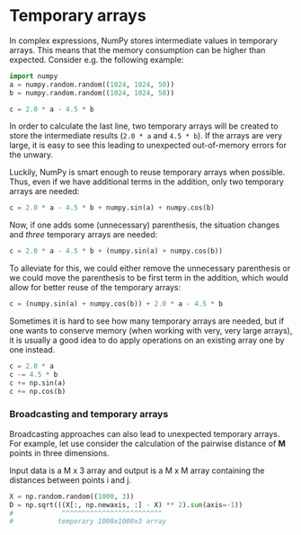 <!-- Title: Temporary arrays -->

<!-- Short description:

In this article we show how NumPy uses temporary arrays to evaluate
expressions.

-->


# Temporary arrays

In complex expressions, NumPy stores intermediate values in temporary arrays.
This means that the memory consumption can be higher than expected. Consider
e.g. the following example:

```python
import numpy
a = numpy.random.random((1024, 1024, 50))
b = numpy.random.random((1024, 1024, 50))

c = 2.0 * a - 4.5 * b
```

In order to calculate the last line, two temporary arrays will be created to
store the intermediate results (`2.0 * a` and `4.5 * b`). If the arrays are
very large, it is easy to see this leading to unexpected out-of-memory errors
for the unwary.

Luckily, NumPy is smart enough to reuse temporary arrays when possible. Thus,
even if we have additional terms in the addition, only two temporary arrays
are needed:
```python
c = 2.0 * a - 4.5 * b + numpy.sin(a) + numpy.cos(b)
```

Now, if one adds some (unnecessary) parenthesis, the situation changes and
*three* temporary arrays are needed:
```python
c = 2.0 * a - 4.5 * b + (numpy.sin(a) + numpy.cos(b))
```

To alleviate for this, we could either remove the unnecessary parenthesis or
we could move the parenthesis to be first term in the addition, which would
allow for better reuse of the temporary arrays:
```python
c = (numpy.sin(a) + numpy.cos(b)) + 2.0 * a - 4.5 * b
```

Sometimes it is hard to see how many temporary arrays are needed, but if one
wants to conserve memory (when working with very, very large arrays), it is
usually a good idea to do apply operations on an existing array one by one
instead.

```python
c = 2.0 * a
c -= 4.5 * b
c += np.sin(a)
c += np.cos(b)
```

### Broadcasting and temporary arrays

Broadcasting approaches can also lead to unexpected temporary arrays. For
example, let use consider the calculation of the pairwise distance of **M**
points in three dimensions.

Input data is a M x 3 array and output is a M x M array containing the
distances between points i and j.

```python
X = np.random.random((1000, 3))
D = np.sqrt(((X[:, np.newaxis, :] - X) ** 2).sum(axis=-1))
#            ^^^^^^^^^^^^^^^^^^^^^^^^^
#           temporary 1000x1000x3 array
```
